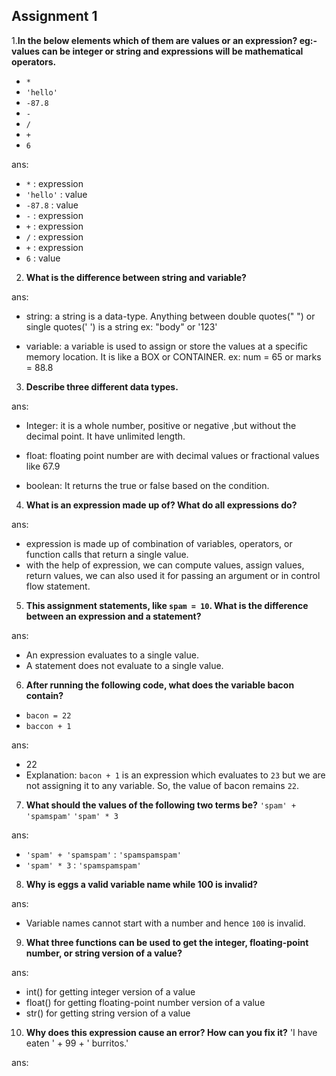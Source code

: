 ## Assignment 1

1.**In the below elements which of them are values or an expression? eg:- values can be integer or string and expressions will be mathematical operators.**
- `*`
- `'hello'`
- `-87.8`
- `-`
- `/`
- `+`
- `6`


ans: 

- `*` : expression
- `'hello'` : value
- `-87.8` : value
- `-` : expression
- `+` : expression
- `/` : expression
- `+` : expression
- `6` : value




2. **What is the difference between string and variable?**

ans: 
- string: a string is a data-type. Anything between double quotes(" ") or single quotes(' ') is a string
   ex: "body" or '123'
 
 - variable: a variable is used to assign or store the    values at a specific memory location. It is like a BOX or CONTAINER.
  ex: num = 65     or      marks = 88.8





3. **Describe three different data types.**

ans:
- Integer: it is a whole number, positive or negative ,but without the decimal point. It have unlimited length.

- float: floating point number are with decimal values or fractional values like 67.9

- boolean: It returns the true or false based on the condition.





4. **What is an expression made up of? What do all expressions do?**

ans:
- expression is made up of combination of variables, operators, or function calls that return a single value.
- with the help of expression, we can compute values, assign values, return values, we can also used it for passing an argument or in control flow statement.




5. **This assignment statements, like `spam = 10`. What is the difference between an expression and a statement?**

ans:
- An expression evaluates to a single value.
- A statement does not evaluate to a single value.




6. **After running the following code, what does the variable bacon contain?**
- `bacon = 22`
- `baccon + 1`

ans:
- 22
- Explanation: `bacon + 1` is an expression which evaluates to `23` but we are not assigning it to any variable. So, the value of bacon remains `22`.




7. **What should the values of the following two terms be?**
`'spam' + 'spamspam'`
`'spam' * 3`

ans:
- `'spam' + 'spamspam'` : `'spamspamspam'`
- `'spam' * 3` : `'spamspamspam'`




8. **Why is eggs a valid variable name while 100 is invalid?**

ans:
- Variable names cannot start with a number and hence `100` is invalid.




9. **What three functions can be used to get the integer, floating-point number, or string version of a value?**

ans:
- int() for getting integer version of a value
- float() for getting floating-point number version of a value
- str() for getting string version of a value



10. **Why does this expression cause an error? How can you fix it?**
'I have eaten ' + 99 + ' burritos.'

ans:

